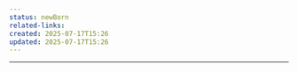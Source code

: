 ```yaml
---
status: newBorn
related-links: 
created: 2025-07-17T15:26
updated: 2025-07-17T15:26
---
```

---

```cpp

```

